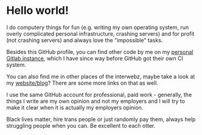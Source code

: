 # Hello world!

I do computery things for fun (e.g. writing my own operating system, run overly complicated personal infrastructure, crashing servers) and for profit (not crashing servers) and always love the "impossible" tasks.

Besides this GitHub profile, you can find other code by me on my [personal Gitlab instance](https://praios.lf-net.org/littlefox), which I have since way
before GitHub got their own CI system.

You can also find me in other places of the interwebz, maybe take a look at my [website/blog](https://lf-net.org)? There are some more links on that as well.

I use the same GitHub account for professional, paid work - generally, the things I write are my own opinion and not my employers and I will try to make it clear when it is actually my employers opinion.

Black lives matter, hire trans people or just randomly pay them, always help struggling people when you can. Be excellent to each otter.
